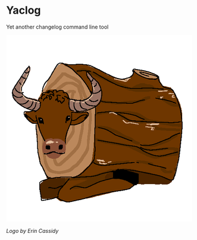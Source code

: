 # Yaclog
Yet another changelog command line tool

![a yak who is a log](https://github.com/drewcassidy/yaclog/raw/main/logo.png)

*Logo by Erin Cassidy*